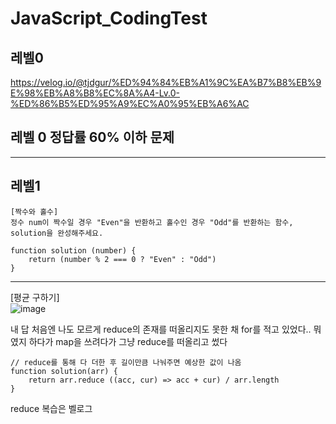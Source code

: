 # JavaScript_CodingTest

## 레벨0

https://velog.io/@tjdgur/%ED%94%84%EB%A1%9C%EA%B7%B8%EB%9E%98%EB%A8%B8%EC%8A%A4-Lv.0-%ED%86%B5%ED%95%A9%EC%A0%95%EB%A6%AC

## 레벨 0 정답률 60% 이하 문제

---
## 레벨1

```
[짝수와 홀수]
정수 num이 짝수일 경우 "Even"을 반환하고 홀수인 경우 "Odd"를 반환하는 함수, solution을 완성해주세요.

function solution (number) {
	return (number % 2 === 0 ? "Even" : "Odd")
}
```
 
 
 --- 
[평균 구하기]
 <br>
![image](https://user-images.githubusercontent.com/38232501/231174791-d3909686-c5e4-48d4-9e3e-7685d3a36809.png)

내 답
처음엔 나도 모르게 reduce의 존재를 떠올리지도 못한 채 for를 적고 있었다.. 뭐였지 하다가 map을 쓰려다가 그냥 reduce를 떠올리고 썼다

```
// reduce를 통해 다 더한 후 길이만큼 나눠주면 예상한 값이 나옴
function solution(arr) {
    return arr.reduce ((acc, cur) => acc + cur) / arr.length 
}
```

reduce 복습은 벨로그 
